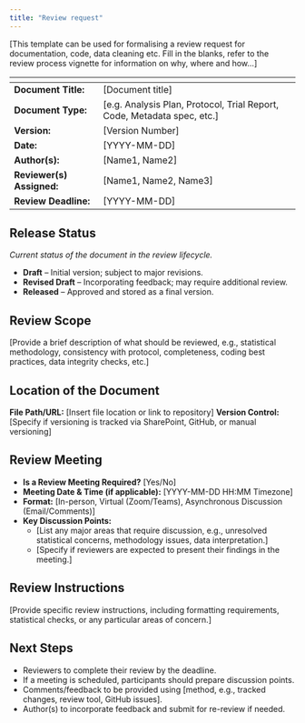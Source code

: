 ```yaml
---
title: "Review request"
---
```


[This template can be used for formalising a review request for documentation, code, data cleaning etc. Fill in the blanks, refer to the review process vignette for information on why, where and how...]

| <!-- -->    | <!-- -->    |
|---|--------|
| **Document Title:** | [Document title] |
| **Document Type:** | [e.g. Analysis Plan, Protocol, Trial Report, Code, Metadata spec, etc.] | 
| **Version:** | [Version Number] |   
| **Date:** | [YYYY-MM-DD] | 
| **Author(s):** | [Name1, Name2] | 
| **Reviewer(s) Assigned:** | [Name1, Name2, Name3] | 
| **Review Deadline:** | [YYYY-MM-DD] | 

## **Release Status**

_Current status of the document in the review lifecycle._  

- **Draft** – Initial version; subject to major revisions.  
- **Revised Draft** – Incorporating feedback; may require additional review.  
- **Released** – Approved and stored as a final version.  

## **Review Scope**
[Provide a brief description of what should be reviewed, e.g., statistical methodology, consistency with protocol, completeness, coding best practices, data integrity checks, etc.]

## **Location of the Document**
**File Path/URL:** [Insert file location or link to repository]
**Version Control:** [Specify if versioning is tracked via SharePoint, GitHub, or manual versioning]  

## **Review Meeting**
- **Is a Review Meeting Required?** [Yes/No]
- **Meeting Date & Time (if applicable):** [YYYY-MM-DD HH:MM Timezone]
- **Format:** [In-person, Virtual (Zoom/Teams), Asynchronous Discussion (Email/Comments)]
- **Key Discussion Points:**
  - [List any major areas that require discussion, e.g., unresolved statistical concerns, methodology issues, data interpretation.]
  - [Specify if reviewers are expected to present their findings in the meeting.]

## **Review Instructions**
[Provide specific review instructions, including formatting requirements, statistical checks, or any particular areas of concern.]

## **Next Steps**
- Reviewers to complete their review by the deadline.
- If a meeting is scheduled, participants should prepare discussion points.
- Comments/feedback to be provided using [method, e.g., tracked changes, review tool, GitHub issues].
- Author(s) to incorporate feedback and submit for re-review if needed.


